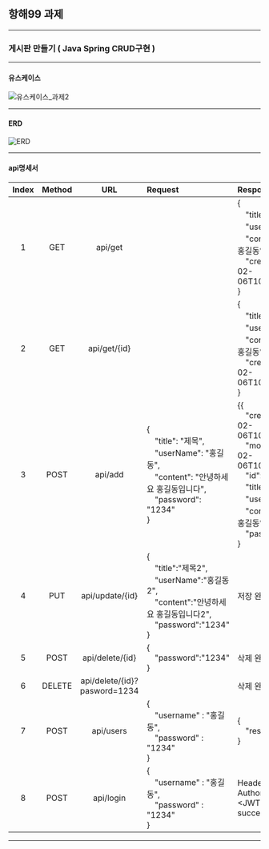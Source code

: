 ## 항해99 과제

---
### 게시판 만들기 ( Java Spring CRUD구현 )
- - - 

#### 유스케이스
![유스케이스_과제2](https://users-images.githubusercontent.com/111578825/218037858-2be7054b-bb3a-4e86-b2bf-d844f860cfc8.png)


- - -

#### ERD
![ERD](https://user-images.githubusercontent.com/111578825/218122342-b542a839-754d-460e-bf27-a1fe055e116d.png)




- - -



#### api명세서


| Index | Method |             URL              | Request                                                                                                 | Response                                                                                                                                                                                                             |
|:-----:|:------:|:----------------------------:|:--------------------------------------------------------------------------------------------------------|:---------------------------------------------------------------------------------------------------------------------------------------------------------------------------------------------------------------------|
|   1   |  GET   |           api/get            |                                                                                                         | {<br> 　"title": "제목",<br>　"userName": "홍길동",<br>　"content": "안녕하세요 홍길동입니다",<br>　"createdAt": "2023-02-06T10:05:44.402421"<br>}                                                                                       |
|   2   |  GET   |         api/get/{id}         |                                                                                                         | {<br> 　"title": "제목",<br>　"userName": "홍길동",<br>　"content": "안녕하세요 홍길동입니다",<br>　"createdAt": "2023-02-06T10:05:44.402421"<br>}                                                                                       |
|   3   |  POST  |           api/add            | {<br> 　"title": "제목",<br>　"userName": "홍길동",<br>　"content": "안녕하세요 홍길동입니다",<br>　"password": "1234"<br>} | {{<br>　"createdAt": "2023-02-06T10:34:11.7218094",<br>　"modifiedAt": 2023-02-06T10:34:11.7218094",<br>　"id": 7,<br>　"title": "제목",<br>　"userName": "홍길동",<br>　"content": "안녕하세요 홍길동입니다",<br>　"password": "1234"<br>} |
|   4   |  PUT   |       api/update/{id}        | {<br>　"title":"제목2",<br>　"userName":"홍길동2",<br>　"content":"안녕하세요 홍길동입니다2",<br>　"password":"1234"<br>}   | 저장 완료                                                                                                                                                                                                                |
|   5   |  POST  |       api/delete/{id}        | {<br>　"password":"1234"<br>}                                                                            | 삭제 완료                                                                                                                                                                                                                |
|   6   | DELETE | api/delete/{id}?pasword=1234 |                                                                                                         | 삭제 완료                                                                                                                                                                                                                |
|   7   |  POST  |          api/users          | { <br>　"username" : "홍길동",<br/>　"password" : "1234"<br/>}                                               | {<br/>　"response" : success<br/>}                                                                                                                                                                                    |
|   8   |  POST  |          api/login           | { <br>　"username" : "홍길동",<br/>　"password" : "1234"<br/>}                                               | Header <br/>Authorization : Bearer \<JWT> <br/>success                                                                                                                                                               |

------